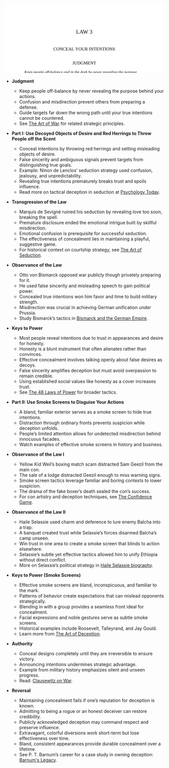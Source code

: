 ![03-conceal-intentions](03-conceal-intentions.best.png)

- **Judgment**
  - Keep people off-balance by never revealing the purpose behind your actions.
  - Confusion and misdirection prevent others from preparing a defense.
  - Guide targets far down the wrong path until your true intentions cannot be countered.
  - See [The Art of War](https://en.wikipedia.org/wiki/The_Art_of_War) for related strategic principles.

- **Part I: Use Decoyed Objects of Desire and Red Herrings to Throw People off the Scent**
  - Conceal intentions by throwing red herrings and setting misleading objects of desire.
  - False sincerity and ambiguous signals prevent targets from distinguishing true goals.
  - Example: Ninon de Lenclos’ seduction strategy used confusion, jealousy, and unpredictability.
  - Revealing true intentions prematurely breaks trust and spoils influence.
  - Read more on tactical deception in seduction at [Psychology Today](https://www.psychologytoday.com/us/blog).

- **Transgression of the Law**
  - Marquis de Sevigné ruined his seduction by revealing love too soon, breaking the spell.
  - Premature disclosure ended the emotional intrigue built by skillful misdirection.
  - Emotional confusion is prerequisite for successful seduction.
  - The effectiveness of concealment lies in maintaining a playful, suggestive game.
  - For historical context on courtship strategy, see [The Art of Seduction](https://en.wikipedia.org/wiki/The_Art_of_Seduction).

- **Observance of the Law**
  - Otto von Bismarck opposed war publicly though privately preparing for it.
  - He used false sincerity and misleading speech to gain political power.
  - Concealed true intentions won him favor and time to build military strength.
  - Misdirection was crucial in achieving German unification under Prussia.
  - Study Bismarck’s tactics in [Bismarck and the German Empire](https://www.britannica.com/biography/Otto-von-Bismarck).

- **Keys to Power**
  - Most people reveal intentions due to trust in appearances and desire for honesty.
  - Honesty is a blunt instrument that often alienates rather than convinces.
  - Effective concealment involves talking openly about false desires as decoys.
  - False sincerity amplifies deception but must avoid overpassion to remain credible.
  - Using established social values like honesty as a cover increases trust.
  - See [The 48 Laws of Power](https://en.wikipedia.org/wiki/The_48_Laws_of_Power) for broader tactics.

- **Part II: Use Smoke Screens to Disguise Your Actions**
  - A bland, familiar exterior serves as a smoke screen to hide true intentions.
  - Distraction through ordinary fronts prevents suspicion while deception unfolds.
  - People’s limited attention allows for undetected misdirection behind innocuous facades.
  - Watch examples of effective smoke screens in history and business.

- **Observance of the Law I**
  - Yellow Kid Weil’s boxing match scam distracted Sam Geezil from the main con.
  - The sale of a lodge distracted Geezil enough to miss warning signs.
  - Smoke screen tactics leverage familiar and boring contexts to lower suspicion.
  - The drama of the fake boxer’s death sealed the con’s success.
  - For con artistry and deception techniques, see [The Confidence Game](https://en.wikipedia.org/wiki/The_Confidence_Man).

- **Observance of the Law II**
  - Haile Selassie used charm and deference to lure enemy Balcha into a trap.
  - A banquet created trust while Selassie’s forces disarmed Balcha’s camp unseen.
  - Win trust in one area to create a smoke screen that blinds to action elsewhere.
  - Selassie’s subtle yet effective tactics allowed him to unify Ethiopia without direct conflict.
  - More on Selassie’s political strategy in [Haile Selassie biography](https://www.britannica.com/biography/Haile-Selassie).

- **Keys to Power (Smoke Screens)**
  - Effective smoke screens are bland, inconspicuous, and familiar to the mark.
  - Patterns of behavior create expectations that can mislead opponents strategically.
  - Blending in with a group provides a seamless front ideal for concealment.
  - Facial expressions and noble gestures serve as subtle smoke screens.
  - Historical examples include Roosevelt, Talleyrand, and Jay Gould.
  - Learn more from [The Art of Deception](https://en.wikipedia.org/wiki/Deception).

- **Authority**
  - Conceal designs completely until they are irreversible to ensure victory.
  - Announcing intentions undermines strategic advantage.
  - Example from military history emphasizes silent and unseen progress.
  - Read: [Clausewitz on War](https://en.wikipedia.org/wiki/On_War).

- **Reversal**
  - Maintaining concealment fails if one’s reputation for deception is known.
  - Admitting to being a rogue or an honest deceiver can restore credibility.
  - Publicly acknowledged deception may command respect and preserve influence.
  - Extravagant, colorful diversions work short-term but lose effectiveness over time.
  - Bland, consistent appearances provide durable concealment over a lifetime.
  - See P. T. Barnum’s career for a case study in owning deception: [Barnum's Legacy](https://www.britannica.com/biography/P-T-Barnum).
